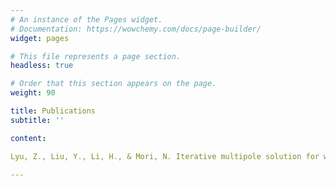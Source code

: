 ```yaml
---
# An instance of the Pages widget.
# Documentation: https://wowchemy.com/docs/page-builder/
widget: pages

# This file represents a page section.
headless: true

# Order that this section appears on the page.
weight: 90

title: Publications
subtitle: ''

content:

Lyu, Z., Liu, Y., Li, H., & Mori, N. Iterative multipole solution for wave interaction with submerged partially perforated semi-circular breakwater. Applied Ocean Research, 2020，97, 102103.

---
```



